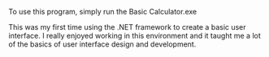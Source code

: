 To use this program, simply run the Basic Calculator.exe


This was my first time using the .NET framework to create a basic user interface. I really enjoyed working in this environment and it taught me a lot of the basics of user interface design and development. 
